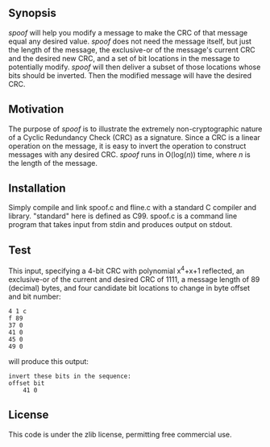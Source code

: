 Synopsis
--------

_spoof_ will help you modify a message to make the CRC of that message equal
any desired value. _spoof_ does not need the message itself, but just the
length of the message, the exclusive-or of the message's current CRC and the
desired new CRC, and a set of bit locations in the message to potentially
modify. _spoof_ will then deliver a subset of those locations whose bits should
be inverted. Then the modified message will have the desired CRC.

Motivation
----------

The purpose of _spoof_ is to illustrate the extremely non-cryptographic nature
of a Cyclic Redundancy Check (CRC) as a signature. Since a CRC is a linear
operation on the message, it is easy to invert the operation to construct
messages with any desired CRC. _spoof_ runs in O(log(_n_)) time, where _n_ is
the length of the message.

Installation
------------

Simply compile and link spoof.c and fline.c with a standard C compiler and
library. "standard" here is defined as C99. spoof.c is a command line program
that takes input from stdin and produces output on stdout.

Test
----

This input, specifying a 4-bit CRC with polynomial x<sup>4</sup>+x+1 reflected,
an exclusive-or of the current and desired CRC of 1111, a message length of 89
(decimal) bytes, and four candidate bit locations to change in byte offset and
bit number:

    4 1 c
    f 89
    37 0
    41 0
    45 0
    49 0

will produce this output:

    invert these bits in the sequence:
    offset bit
        41 0

License
-------

This code is under the zlib license, permitting free commercial use.
